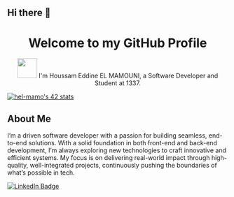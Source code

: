 ## Hi there 👋

<h1 align="center">Welcome to my GitHub Profile</h1>

<p align="center"><img src="https://i.giphy.com/media/v1.Y2lkPTc5MGI3NjExY3J4c2RhNWp4ZGR6aHN3ZTlhbHByNGVnNWtlZXVyZzdhMm5tMnBjZCZlcD12MV9pbnRlcm5hbF9naWZfYnlfaWQmY3Q9cw/fMzSSWTeWBBxnrhR6H/giphy.gif" width="45px"> I'm Houssam Eddine EL MAMOUNI, a Software Developer and Student at 1337.</p>

[![hel-mamo's 42 stats](https://badge.mediaplus.ma/greenbinary/hel-mamo)](https://github.com/oakoudad/badge42)

## About Me

I’m a driven software developer with a passion for building seamless, end-to-end solutions. With a solid foundation in both front-end and back-end development, I’m always exploring new technologies to craft innovative and efficient systems. My focus is on delivering real-world impact through high-quality, well-integrated projects, continuously pushing the boundaries of what’s possible in tech.

 <a href="https://linkedin.com/in/houssam-eddine-elmamouni">
    <img src="https://img.shields.io/badge/LinkedIn-blue?style=for-the-badge&logo=linkedin&logoColor=white" alt="LinkedIn Badge"/>
</a>
